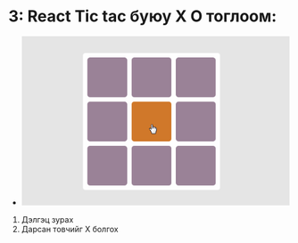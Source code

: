 
# 3: React Tic tac буюу X O тоглоом:
 
- ![Alt text](tic-tac.gif)
1. Дэлгэц зурах
2. Дарсан товчийг X болгох
 